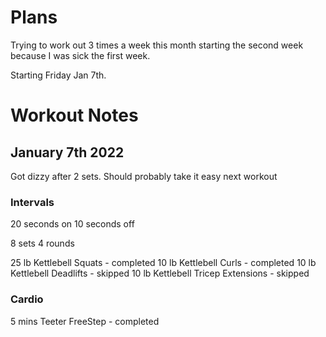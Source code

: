 # Plans

Trying to work out 3 times a week this month starting the second week because I was sick the first week. 

Starting Friday Jan 7th.

# Workout Notes

## January 7th 2022
Got dizzy after 2 sets. Should probably take it easy next workout

### Intervals

20 seconds on 10 seconds off

8 sets 4 rounds

25 lb Kettlebell Squats - completed
10 lb Kettlebell Curls - completed
10 lb Kettlebell Deadlifts - skipped
10 lb Kettlebell Tricep Extensions - skipped

### Cardio

5 mins Teeter FreeStep - completed
